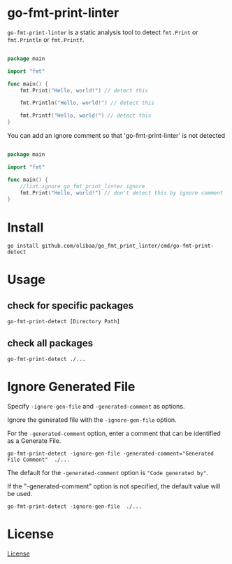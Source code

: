 # go-fmt-print-linter
`go-fmt-print-linter` is a static analysis tool to detect `fmt.Print` or `fmt.Println` or `fmt.Printf`.


```go

package main

import "fmt"

func main() {
	fmt.Print("Hello, world!") // detect this

	fmt.Println("Hello, world!") // detect this

	fmt.Printf("Hello, world!") // detect this
}

```


You can add an ignore comment so that 'go-fmt-print-linter' is not detected

```go

package main

import "fmt"

func main() {
    //lint:ignore go_fmt_print_linter ignore
	fmt.Print("Hello, world!") // don't detect this by ignore comment
}
```

# Install

```
go install github.com/olibaa/go_fmt_print_linter/cmd/go-fmt-print-detect
```

# Usage
## check for specific packages
```
go-fmt-print-detect [Directory Path]
```


## check all packages
```
go-fmt-print-detect ./...
```

# Ignore Generated File
Specify `-ignore-gen-file` and `-generated-comment` as options.

Ignore the generated file with the `-ignore-gen-file` option.

For the `-generated-comment` option, enter a comment that can be identified as a Generate File.

```
go-fmt-print-detect -ignore-gen-file -generated-comment="Generated File Comment"  ./...
```

The default for the `-generated-comment` option is `"Code generated by"`.

If the "-generated-comment" option is not specified, the default value will be used.

```
go-fmt-print-detect -ignore-gen-file  ./...
```

# License

[License](https://github.com/olibaa/go-fmt-print-linter/LICENSE)







